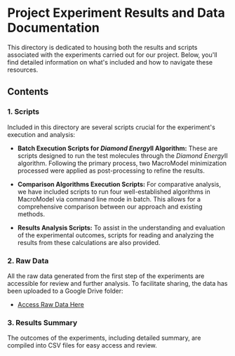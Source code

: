 # Project Experiment Results and Data Documentation

This directory is dedicated to housing both the results and scripts associated with the experiments carried out for our project. Below, you'll find detailed information on what's included and how to navigate these resources.

## Contents

### 1. Scripts

Included in this directory are several scripts crucial for the experiment's execution and analysis:

- **Batch Execution Scripts for *Diamond Energy*II Algorithm:** These are scripts designed to run the test molecules through the *Diamond Energy*II algorithm. Following the primary process, two MacroModel minimization processed were applied as post-processing to refine the results.
  
- **Comparison Algorithms Execution Scripts:** For comparative analysis, we have included scripts to run four well-established algorithms in MacroModel via command line mode in batch. This allows for a comprehensive comparison between our approach and existing methods.
  
- **Results Analysis Scripts:** To assist in the understanding and evaluation of the experimental outcomes, scripts for reading and analyzing the results from these calculations are also provided.

### 2. Raw Data

All the raw data generated from the first step of the experiments are accessible for review and further analysis. To facilitate sharing, the data has been uploaded to a Google Drive folder:

- [Access Raw Data Here](https://drive.google.com/drive/folders/1NXI9dyOH7J9Y-UTVj8q005nvVzwpeC28?usp=drive_link)

### 3. Results Summary

The outcomes of the experiments, including detailed summary, are compiled into CSV files for easy access and review.

